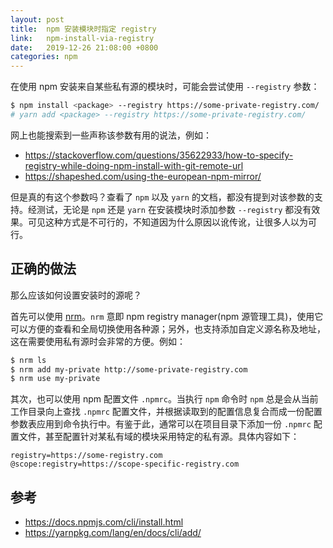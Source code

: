 ```yaml
---
layout: post
title:  npm 安装模块时指定 registry
link:   npm-install-via-registry
date:   2019-12-26 21:08:00 +0800
categories: npm
---
```


在使用 npm 安装来自某些私有源的模块时，可能会尝试使用 `--registry` 参数：

```bash
$ npm install <package> --registry https://some-private-registry.com/
# yarn add <package> --registry https://some-private-registry.com/
```

网上也能搜索到一些声称该参数有用的说法，例如：

- <https://stackoverflow.com/questions/35622933/how-to-specify-registry-while-doing-npm-install-with-git-remote-url>
- <https://shapeshed.com/using-the-european-npm-mirror/>

但是真的有这个参数吗？查看了 `npm` 以及 `yarn` 的文档，都没有提到对该参数的支持。经测试，无论是 `npm` 还是 `yarn` 在安装模块时添加参数 `--registry` 都没有效果。可见这种方式是不可行的，不知道因为什么原因以讹传讹，让很多人以为可行。

## 正确的做法

那么应该如何设置安装时的源呢？

首先可以使用 [nrm]()。`nrm` 意即 npm registry manager(npm 源管理工具)，使用它可以方便的查看和全局切换使用各种源；另外，也支持添加自定义源名称及地址，这在需要使用私有源时会非常的方便。例如：

```bash
$ nrm ls
$ nrm add my-private http://some-private-registry.com
$ nrm use my-private
```

其次，也可以使用 npm 配置文件 `.npmrc`。当执行 `npm` 命令时 `npm` 总是会从当前工作目录向上查找 `.npmrc` 配置文件，并根据读取到的配置信息复合而成一份配置参数表应用到命令执行中。有鉴于此，通常可以在项目目录下添加一份 `.npmrc` 配置文件，甚至配置针对某私有域的模块采用特定的私有源。具体内容如下：

```
registry=https://some-registry.com
@scope:registry=https://scope-specific-registry.com
```

## 参考

- <https://docs.npmjs.com/cli/install.html>
- <https://yarnpkg.com/lang/en/docs/cli/add/>
